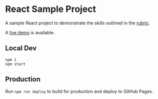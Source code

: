 # React Sample Project

A sample React project to demonstrate the skills outlined in the [rubric](https://projects.kenzan.com/confluence/display/KTS/React.js).

A [live demo](https://derrikcurran-kenzan.github.io/react-sample) is available.

## Local Dev

```
npm i
npm start
```

## Production

Run `npm run deploy` to build for production and deploy to GitHub Pages.
